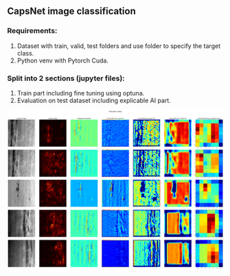 ## CapsNet image classification

### Requirements:
1. Dataset with train, valid, test folders and use folder to specify the target class.
2. Python venv with Pytorch Cuda.

### Split into 2 sections (jupyter files):
1. Train part including fine tuning using optuna.
2. Evaluation on test dataset including explicable AI part.

![explicable_ai](explicable_ai.png "Explicable AI output exemple")